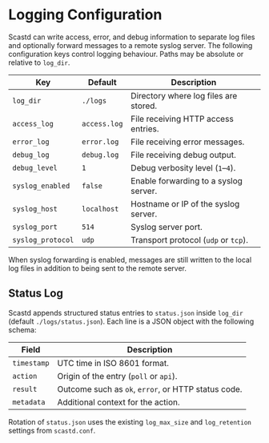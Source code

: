# Logging Configuration

Scastd can write access, error, and debug information to separate log
files and optionally forward messages to a remote syslog server. The
following configuration keys control logging behaviour. Paths may be
absolute or relative to `log_dir`.

| Key | Default | Description |
| --- | --- | --- |
| `log_dir` | `./logs` | Directory where log files are stored. |
| `access_log` | `access.log` | File receiving HTTP access entries. |
| `error_log` | `error.log` | File receiving error messages. |
| `debug_log` | `debug.log` | File receiving debug output. |
| `debug_level` | `1` | Debug verbosity level (`1`–`4`). |
| `syslog_enabled` | `false` | Enable forwarding to a syslog server. |
| `syslog_host` | `localhost` | Hostname or IP of the syslog server. |
| `syslog_port` | `514` | Syslog server port. |
| `syslog_protocol` | `udp` | Transport protocol (`udp` or `tcp`). |

When syslog forwarding is enabled, messages are still written to the
local log files in addition to being sent to the remote server.

## Status Log

Scastd appends structured status entries to `status.json` inside
`log_dir` (default `./logs/status.json`).
Each line is a JSON object with the following schema:

| Field | Description |
| ----- | ----------- |
| `timestamp` | UTC time in ISO&nbsp;8601 format. |
| `action` | Origin of the entry (`poll` or `api`). |
| `result` | Outcome such as `ok`, `error`, or HTTP status code. |
| `metadata` | Additional context for the action. |

Rotation of `status.json` uses the existing `log_max_size` and
`log_retention` settings from `scastd.conf`.
